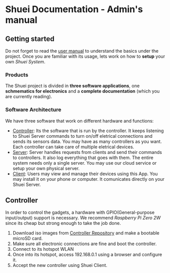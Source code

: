 # Shuei Documentation - Admin's manual
## Getting started
Do not forget to read the [user manual](../user) to understand the basics under the project.
Once you are familiar with its usage, lets work on how to **setup** your own *Shuei System*.
### Products
The Shuei project is divided in __three software applications__, one __schmematics for electronics__ and a __complete documentation__ (which you are currently reading).
### Software Architecture
We have three software that work on different hardware and functions:
* [Controller](https://github.com/renatoexpert/shuei-controller/):
Its the software that is run by the controller.
It keeps listening to Shuei Server commands to turn on/off eletrical connections and sends its sensors data.
You may have as many controllers as you want.
Each controller can take care of multiple eletrical devices.
* [Server](https://github.com/renatoexpert/shuei-server/):
Server handles requests from clients and send their commands to controllers.
It also log everything that goes with them.
The entire system needs only a single server.
You may use our cloud service or setup your own physical server.
* [Client](https://github.com/renatoexpert/shuei-client/):
Users may view and manage their devices using this App.
You may install it on your phone or computer.
It comunicates directly on your Shuei Server.
## Controller
In order to control the gadgets, a hardware with GPIO(General-purpose input/output) support is necessary.
We recommend _Raspberry Pi Zero 2W_ since its cheap but strong enough to take the job done.
1. Download iso images from [Controller Repository](https://github.com/renatoexpert/shuei-controller) and make a bootable microSD card.
2. Make sure all electronic connections are fine and boot the controller.
3. Connect to its hotspot WLAN
4. Once into its hotspot, access 192.168.0.1 using a browser and configure it.
5. Accept the new controller using Shuei Client.
